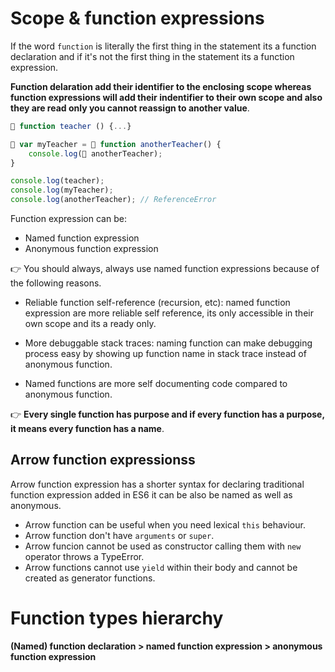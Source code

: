 # Scope & function expressions

If the word `function` is literally the first thing in the statement its a function declaration and if it's not the first thing in the statement its a function expression.

**Function delaration add their identifier to the enclosing scope whereas function expressions will add their indentifier to their own scope and also they are read only you cannot reassign to another value**.

```js
🔴 function teacher () {...}

🔴 var myTeacher = 🔵 function anotherTeacher() {
    console.log(🔵 anotherTeacher);
}

console.log(teacher);
console.log(myTeacher);
console.log(anotherTeacher); // ReferenceError
```

Function expression can be:

- Named function expression
- Anonymous function expression

👉 You should always, always use named function expressions because of the following reasons.

- Reliable function self-reference (recursion, etc): named function expression are more reliable self reference, its only accessible in their own scope and its a ready only.

- More debuggable stack traces: naming function can make debugging process easy by showing up function name in stack trace instead of anonymous function.

- Named functions are more self documenting code compared to anonymous function.

👉 **Every single function has purpose and if every function has a purpose, it means every function has a name**.

## Arrow function expressionss

Arrow function expression has a shorter syntax for declaring traditional function expression added in ES6 it can be also be named as well as anonymous.

- Arrow function can be useful when you need lexical `this` behaviour.
- Arrow function don't have `arguments` or `super`.
- Arrow funcion cannot be used as constructor calling them with `new` operator throws a TypeError.
- Arrow functions cannot use `yield` within their body and cannot be created as generator functions.

# Function types hierarchy

**(Named) function declaration > named function expression > anonymous function expression**
